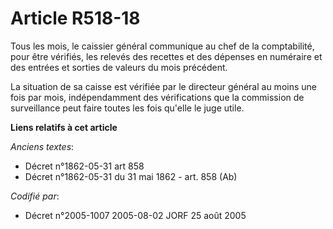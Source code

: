 # Article R518-18

Tous les mois, le caissier général communique au chef de la comptabilité, pour être vérifiés, les relevés des recettes et des
dépenses en numéraire et des entrées et sorties de valeurs du mois précédent.

La situation de sa caisse est vérifiée par le directeur général au moins une fois par mois, indépendamment des vérifications
que la commission de surveillance peut faire toutes les fois qu'elle le juge utile.

**Liens relatifs à cet article**

_Anciens textes_:

  - Décret n°1862-05-31 art 858
  - Décret n°1862-05-31 du 31 mai 1862 - art. 858 (Ab)

_Codifié par_:

  - Décret n°2005-1007 2005-08-02 JORF 25 août 2005
